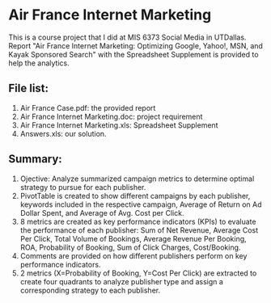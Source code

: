 # Air France Internet Marketing
This is a course project that I did at MIS 6373 Social Media in UTDallas.
Report "Air France Internet Marketing: Optimizing Google, Yahoo!, MSN, and Kayak Sponsored Search" 
with the Spreadsheet Supplement is provided to help the analytics.

## File list:
1. Air France Case.pdf: the provided report
2. Air France Internet Marketing.doc: project requirement
3. Air France Internet Marketing.xls: Spreadsheet Supplement
4. Answers.xls: our solution.  

## Summary:
1. Ojective: Analyze summarized campaign metrics to determine optimal strategy to pursue for each publisher.    
2. PivotTable is created to show different campaigns by each publisher, keywords included in the respective campaign, Average of Return on Ad Dollar Spent, and Average of Avg. Cost per Click.  
3. 8 metrics are created as key performance indicators (KPIs) to evaluate the performance of each publisher: Sum of Net Revenue, Average Cost Per Click, Total Volume of Bookings, Average Revenue Per Booking, ROA, Probability of Booking, Sum of Click Charges, Cost/Booking.  
4. Comments are provided on how different publishers perform on key performance indicators.  
5. 2 metrics (X=Probability of Booking, Y=Cost Per Click) are extracted to create four quadrants to analyze publisher type and assign a corresponding strategy to each publisher.  
